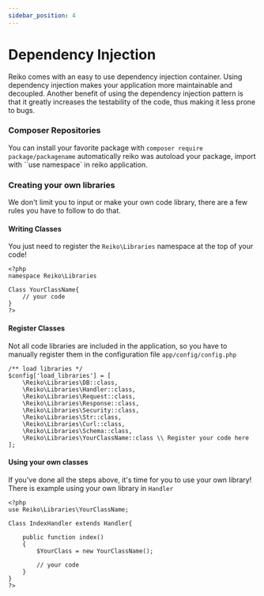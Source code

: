 ```yaml
---
sidebar_position: 4
---
```


# Dependency Injection

Reiko comes with an easy to use dependency injection container. Using dependency injection makes your application more maintainable and decoupled. Another benefit of using the dependency injection pattern is that it greatly increases the testability of the code, thus making it less prone to bugs.

### Composer Repositories

You can install your favorite package with `composer require package/packagename` automatically reiko was autoload your package, import with ``use namespace` in reiko application.

### Creating your own libraries

We don't limit you to input or make your own code library,
there are a few rules you have to follow to do that.

#### Writing Classes

You just need to register the `Reiko\Libraries` namespace at the top of your code!

```
<?php
namespace Reiko\Libraries

Class YourClassName{
    // your code
}
?>
```

#### Register Classes

Not all code libraries are included in the application, so you have to manually register them in the configuration file `app/config/config.php`

```
/** load libraries */
$config['load_libraries'] = [
    \Reiko\Libraries\DB::class,
    \Reiko\Libraries\Handler::class,
    \Reiko\Libraries\Request::class,
    \Reiko\Libraries\Response::class,
    \Reiko\Libraries\Security::class,
    \Reiko\Libraries\Str::class,
    \Reiko\Libraries\Curl::class,
    \Reiko\Libraries\Schema::class,
    \Reiko\Libraries\YourClassName::class \\ Register your code here
];
```

#### Using your own classes

If you've done all the steps above, it's time for you to use your own library!
There is example using your own library in `Handler`

```
<?php
use Reiko\Libraries\YourClassName;

Class IndexHandler extends Handler{

    public function index()
    {
        $YourClass = new YourClassName();

        // your code
    }
}
?>
```
